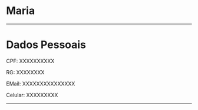 # Maria

---

# Dados Pessoais

CPF: XXXXXXXXXX


RG: XXXXXXXX

EMail: XXXXXXXXXXXXXXX

Celular: XXXXXXXXX

--- 
